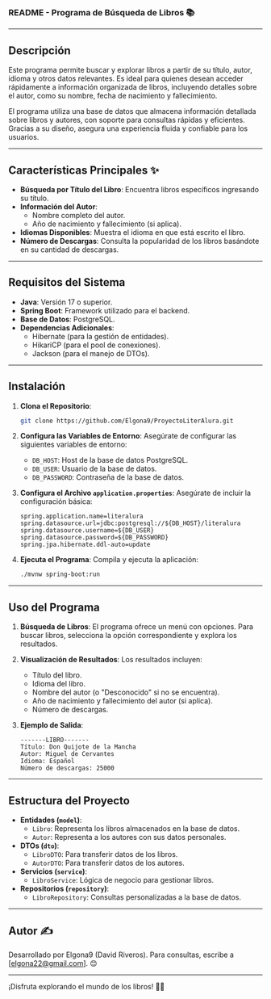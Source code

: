 ### README - Programa de Búsqueda de Libros 📚

---

## Descripción

Este programa permite buscar y explorar libros a partir de su título, autor, idioma y otros datos relevantes. Es ideal para quienes desean acceder rápidamente a información organizada de libros, incluyendo detalles sobre el autor, como su nombre, fecha de nacimiento y fallecimiento.

El programa utiliza una base de datos que almacena información detallada sobre libros y autores, con soporte para consultas rápidas y eficientes. Gracias a su diseño, asegura una experiencia fluida y confiable para los usuarios.

---

## Características Principales ✨

- **Búsqueda por Título del Libro**: Encuentra libros específicos ingresando su título.
- **Información del Autor**:
  - Nombre completo del autor.
  - Año de nacimiento y fallecimiento (si aplica).
- **Idiomas Disponibles**: Muestra el idioma en que está escrito el libro.
- **Número de Descargas**: Consulta la popularidad de los libros basándote en su cantidad de descargas.

---

## Requisitos del Sistema

- **Java**: Versión 17 o superior.
- **Spring Boot**: Framework utilizado para el backend.
- **Base de Datos**: PostgreSQL.
- **Dependencias Adicionales**:
  - Hibernate (para la gestión de entidades).
  - HikariCP (para el pool de conexiones).
  - Jackson (para el manejo de DTOs).

---

## Instalación

1. **Clona el Repositorio**:
   ```bash
   git clone https://github.com/Elgona9/ProyectoLiterAlura.git
   ```

2. **Configura las Variables de Entorno**:
   Asegúrate de configurar las siguientes variables de entorno:
   - `DB_HOST`: Host de la base de datos PostgreSQL.
   - `DB_USER`: Usuario de la base de datos.
   - `DB_PASSWORD`: Contraseña de la base de datos.

3. **Configura el Archivo `application.properties`**:
   Asegúrate de incluir la configuración básica:
   ```properties
   spring.application.name=literalura
   spring.datasource.url=jdbc:postgresql://${DB_HOST}/literalura
   spring.datasource.username=${DB_USER}
   spring.datasource.password=${DB_PASSWORD}
   spring.jpa.hibernate.ddl-auto=update
   ```

4. **Ejecuta el Programa**:
   Compila y ejecuta la aplicación:
   ```bash
   ./mvnw spring-boot:run
   ```

---

## Uso del Programa

1. **Búsqueda de Libros**:
   El programa ofrece un menú con opciones. Para buscar libros, selecciona la opción correspondiente y explora los resultados.

2. **Visualización de Resultados**:
   Los resultados incluyen:
   - Título del libro.
   - Idioma del libro.
   - Nombre del autor (o "Desconocido" si no se encuentra).
   - Año de nacimiento y fallecimiento del autor (si aplica).
   - Número de descargas.

3. **Ejemplo de Salida**:
   ```plaintext
   -------LIBRO-------
   Título: Don Quijote de la Mancha
   Autor: Miguel de Cervantes
   Idioma: Español
   Número de descargas: 25000
   ```

---

## Estructura del Proyecto

- **Entidades (`model`)**:
  - `Libro`: Representa los libros almacenados en la base de datos.
  - `Autor`: Representa a los autores con sus datos personales.
- **DTOs (`dto`)**:
  - `LibroDTO`: Para transferir datos de los libros.
  - `AutorDTO`: Para transferir datos de los autores.
- **Servicios (`service`)**:
  - `LibroService`: Lógica de negocio para gestionar libros.
- **Repositorios (`repository`)**:
  - `LibroRepository`: Consultas personalizadas a la base de datos.

---

## Autor ✍️

Desarrollado por Elgona9 (David Riveros). Para consultas, escribe a [elgona22@gmail.com]. 😊

--- 

¡Disfruta explorando el mundo de los libros! 📖✨

